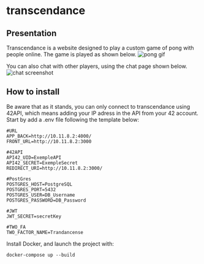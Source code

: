 # transcendance
## Presentation
Transcendance is a website designed to play a custom game of pong with people online.
The game is played as shown below.
![pong gif](https://user-images.githubusercontent.com/80698496/235122589-6db7a8e4-d88b-442d-9592-db2efb576674.gif)

You can also chat with other players, using the chat page shown below.
![chat screenshot](https://user-images.githubusercontent.com/80698496/235122888-9c24c0e9-750e-4edd-9d0e-99a4fdf894d0.png)

## How to install
Be aware that as it stands, you can only connect to transcendance using 42API, which means adding your IP adress in the API from your 42 account.
Start by add a .env file following the template below:
```
#URL
APP_BACK=http://10.11.8.2:4000/
FRONT_URL=http://10.11.8.2:3000

#42API
API42_UID=ExempleAPI
API42_SECRET=ExempleSecret
REDIRECT_URI=http://10.11.8.2:3000/

#PostGres
POSTGRES_HOST=PostgreSQL
POSTGRES_PORT=5432
POSTGRES_USER=DB_Username
POSTGRES_PASSWORD=DB_Password

#JWT
JWT_SECRET=secretKey

#TWO_FA
TWO_FACTOR_NAME=Trandancense
```

Install Docker, and launch the project with:
```
docker-compose up --build
```
